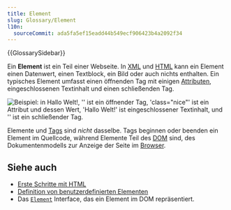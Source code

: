 ```yaml
---
title: Element
slug: Glossary/Element
l10n:
  sourceCommit: ada5fa5ef15eadd44b549ecf906423b4a2092f34
---
```


{{GlossarySidebar}}

Ein **Element** ist ein Teil einer Webseite. In [XML](/de/docs/Glossary/XML) und [HTML](/de/docs/Glossary/HTML) kann ein Element einen Datenwert, einen Textblock, ein Bild oder auch nichts enthalten. Ein typisches Element umfasst einen öffnenden Tag mit einigen [Attributen](/de/docs/Glossary/attribute), eingeschlossenen Textinhalt und einen schließenden Tag.

![Beispiel: in <p class="nice">Hallo Welt!</p>, '<p class="nice">' ist ein öffnender Tag, 'class="nice"' ist ein Attribut und dessen Wert, 'Hallo Welt!' ist eingeschlossener Textinhalt, und '</p>' ist ein schließender Tag.](anatomy-of-an-html-element.png)

Elemente und [Tags](/de/docs/Glossary/tag) sind _nicht_ dasselbe. Tags beginnen oder beenden ein Element im Quellcode, während Elemente Teil des [DOM](/de/docs/Glossary/DOM) sind, des Dokumentenmodells zur Anzeige der Seite im [Browser](/de/docs/Glossary/browser).

## Siehe auch

- [Erste Schritte mit HTML](/de/docs/Learn/HTML/Introduction_to_HTML/Getting_started)
- [Definition von benutzerdefinierten Elementen](/de/docs/Web/API/Web_components/Using_custom_elements)
- Das [`Element`](/de/docs/Web/API/Element) Interface, das ein Element im DOM repräsentiert.
